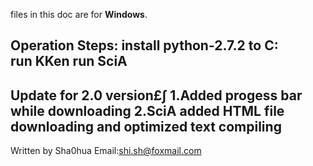 files in this doc are for **Windows**.

Operation Steps:
install python-2.7.2 to C:\
run KKen
run SciA
------------------------------------------------
Update for 2.0 version£∫
1.Added progess bar while downloading
2.SciA added HTML file downloading and optimized text compiling
------------------------------------------------
Written by Sha0hua
Email:shi.sh@foxmail.com
